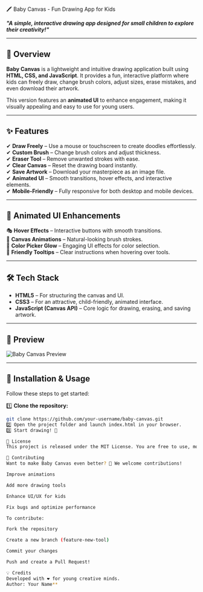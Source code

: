 🖍️ Baby Canvas - Fun Drawing App for Kids  

**_"A simple, interactive drawing app designed for small children to explore their creativity!"_**  

---

## 📌 Overview  
**Baby Canvas** is a lightweight and intuitive drawing application built using **HTML, CSS, and JavaScript**. It provides a fun, interactive platform where kids can freely draw, change brush colors, adjust sizes, erase mistakes, and even download their artwork.  

This version features an **animated UI** to enhance engagement, making it visually appealing and easy to use for young users.  

---

## ✨ Features  
✔ **Draw Freely** – Use a mouse or touchscreen to create doodles effortlessly.  
✔ **Custom Brush** – Change brush colors and adjust thickness.  
✔ **Eraser Tool** – Remove unwanted strokes with ease.  
✔ **Clear Canvas** – Reset the drawing board instantly.  
✔ **Save Artwork** – Download your masterpiece as an image file.  
✔ **Animated UI** – Smooth transitions, hover effects, and interactive elements.  
✔ **Mobile-Friendly** – Fully responsive for both desktop and mobile devices.  

---

## 🎨 Animated UI Enhancements  
🎭 **Hover Effects** – Interactive buttons with smooth transitions.  
🎨 **Canvas Animations** – Natural-looking brush strokes.  
🔄 **Color Picker Glow** – Engaging UI effects for color selection.  
📜 **Friendly Tooltips** – Clear instructions when hovering over tools.  

---

## 🛠️ Tech Stack  
- **HTML5** – For structuring the canvas and UI.  
- **CSS3** – For an attractive, child-friendly, animated interface.  
- **JavaScript (Canvas API)** – Core logic for drawing, erasing, and saving artwork.  

---

## 📸 Preview  
![Baby Canvas Preview](https://1drv.ms/i/c/034d2791f74f8913/EYDMvqbieHNCkBBZcb5Vvg4Bf4IhqNpBL0g6VbJt9fx0zg?e=rr9cru)  

---

## 📂 Installation & Usage  
Follow these steps to get started:  

1️⃣ **Clone the repository:**  
   ```bash
   git clone https://github.com/your-username/baby-canvas.git
2️⃣ Open the project folder and launch index.html in your browser.
3️⃣ Start drawing! 🎨

📜 License
This project is released under the MIT License. You are free to use, modify, and distribute it under the terms of this license.

🤝 Contributing
Want to make Baby Canvas even better? 🚀 We welcome contributions!

Improve animations

Add more drawing tools

Enhance UI/UX for kids

Fix bugs and optimize performance

To contribute:

Fork the repository

Create a new branch (feature-new-tool)

Commit your changes

Push and create a Pull Request!

💡 Credits
Developed with ❤️ for young creative minds.
Author: Your Name**
